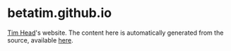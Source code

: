 betatim.github.io
=================
[Tim Head](http://betatim.github.io)'s website. The content here is automatically generated from the source, available [here](http://github.com/betatim/TimsHome).
